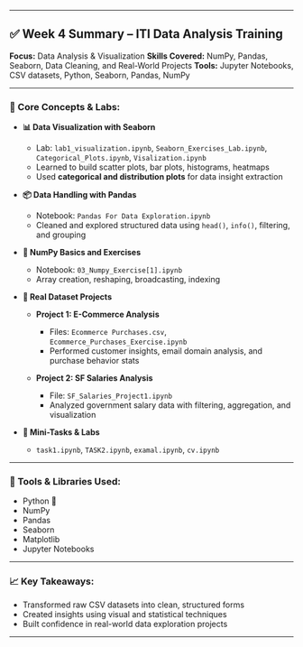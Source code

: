 


---

## ✅ Week 4 Summary – ITI Data Analysis Training

**Focus:** Data Analysis & Visualization
**Skills Covered:** NumPy, Pandas, Seaborn, Data Cleaning, and Real-World Projects
**Tools:** Jupyter Notebooks, CSV datasets, Python, Seaborn, Pandas, NumPy

---

### 🔶 Core Concepts & Labs:

* **📊 Data Visualization with Seaborn**

  * Lab: `lab1_visualization.ipynb`, `Seaborn_Exercises_Lab.ipynb`, `Categorical_Plots.ipynb`, `Visalization.ipynb`
  * Learned to build scatter plots, bar plots, histograms, heatmaps
  * Used **categorical and distribution plots** for data insight extraction

* **📦 Data Handling with Pandas**

  * Notebook: `Pandas For Data Exploration.ipynb`
  * Cleaned and explored structured data using `head()`, `info()`, filtering, and grouping

* **🧮 NumPy Basics and Exercises**

  * Notebook: `03_Numpy_Exercise[1].ipynb`
  * Array creation, reshaping, broadcasting, indexing

* **📁 Real Dataset Projects**

  * **Project 1: E-Commerce Analysis**

    * Files: `Ecommerce Purchases.csv`, `Ecommerce_Purchases_Exercise.ipynb`
    * Performed customer insights, email domain analysis, and purchase behavior stats
  * **Project 2: SF Salaries Analysis**

    * File: `SF_Salaries_Project1.ipynb`
    * Analyzed government salary data with filtering, aggregation, and visualization

* **📂 Mini-Tasks & Labs**

  * `task1.ipynb`, `TASK2.ipynb`, `examal.ipynb`, `cv.ipynb`

---

### 🔧 Tools & Libraries Used:

* Python 🐍
* NumPy
* Pandas
* Seaborn
* Matplotlib
* Jupyter Notebooks

---

### 📈 Key Takeaways:

* Transformed raw CSV datasets into clean, structured forms
* Created insights using visual and statistical techniques
* Built confidence in real-world data exploration projects

---

